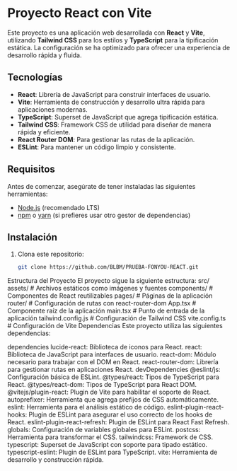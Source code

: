 # Proyecto React con Vite

Este proyecto es una aplicación web desarrollada con **React** y **Vite**, utilizando **Tailwind CSS** para los estilos y **TypeScript** para la tipificación estática. La configuración se ha optimizado para ofrecer una experiencia de desarrollo rápida y fluida.

## Tecnologías

- **React**: Librería de JavaScript para construir interfaces de usuario.
- **Vite**: Herramienta de construcción y desarrollo ultra rápida para aplicaciones modernas.
- **TypeScript**: Superset de JavaScript que agrega tipificación estática.
- **Tailwind CSS**: Framework CSS de utilidad para diseñar de manera rápida y eficiente.
- **React Router DOM**: Para gestionar las rutas de la aplicación.
- **ESLint**: Para mantener un código limpio y consistente.

## Requisitos

Antes de comenzar, asegúrate de tener instaladas las siguientes herramientas:

- [Node.js](https://nodejs.org/) (recomendado LTS)
- [npm](https://www.npmjs.com/) o [yarn](https://yarnpkg.com/) (si prefieres usar otro gestor de dependencias)

## Instalación

1. Clona este repositorio:
   ```bash
   git clone https://github.com/BLBM/PRUEBA-FONYOU-REACT.git

Estructura del Proyecto
El proyecto sigue la siguiente estructura:
src/
  assets/         # Archivos estáticos como imágenes y fuentes
  components/     # Componentes de React reutilizables
  pages/          # Páginas de la aplicación
  router/         # Configuración de rutas con react-router-dom
  App.tsx         # Componente raíz de la aplicación
  main.tsx        # Punto de entrada de la aplicación
tailwind.config.js # Configuración de Tailwind CSS
vite.config.ts    # Configuración de Vite
Dependencias
Este proyecto utiliza las siguientes dependencias:

dependencies
lucide-react: Biblioteca de iconos para React.
react: Biblioteca de JavaScript para interfaces de usuario.
react-dom: Módulo necesario para trabajar con el DOM en React.
react-router-dom: Librería para gestionar rutas en aplicaciones React.
devDependencies
@eslint/js: Configuración básica de ESLint.
@types/react: Tipos de TypeScript para React.
@types/react-dom: Tipos de TypeScript para React DOM.
@vitejs/plugin-react: Plugin de Vite para habilitar el soporte de React.
autoprefixer: Herramienta que agrega prefijos de CSS automáticamente.
eslint: Herramienta para el análisis estático de código.
eslint-plugin-react-hooks: Plugin de ESLint para asegurar el uso correcto de los hooks de React.
eslint-plugin-react-refresh: Plugin de ESLint para React Fast Refresh.
globals: Configuración de variables globales para ESLint.
postcss: Herramienta para transformar el CSS.
tailwindcss: Framework de CSS.
typescript: Superset de JavaScript con soporte para tipado estático.
typescript-eslint: Plugin de ESLint para TypeScript.
vite: Herramienta de desarrollo y construcción rápida.
